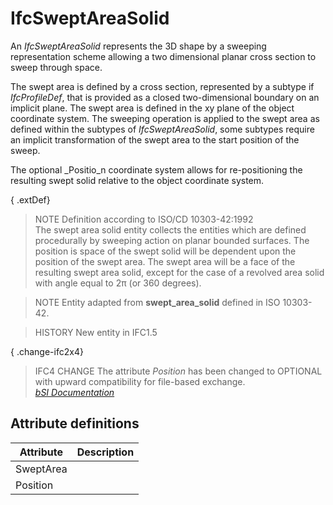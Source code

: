IfcSweptAreaSolid
=================
An _IfcSweptAreaSolid_ represents the 3D shape by a sweeping representation
scheme allowing a two dimensional planar cross section to sweep through space.  
  
The swept area is defined by a cross section, represented by a subtype if
_IfcProfileDef_, that is provided as a closed two-dimensional boundary on an
implicit plane. The swept area is defined in the xy plane of the object
coordinate system. The sweeping operation is applied to the swept area as
defined within the subtypes of _IfcSweptAreaSolid_, some subtypes require an
implicit transformation of the swept area to the start position of the sweep.  
  
The optional _Positio_n coordinate system allows for re-positioning the
resulting swept solid relative to the object coordinate system.  
  
{ .extDef}  
> NOTE  Definition according to ISO/CD 10303-42:1992  
> The swept area solid entity collects the entities which are defined
> procedurally by sweeping action on planar bounded surfaces. The position is
> space of the swept solid will be dependent upon the position of the swept
> area. The swept area will be a face of the resulting swept area solid,
> except for the case of a revolved area solid with angle equal to 2π (or 360
> degrees).  
  
> NOTE  Entity adapted from **swept_area_solid** defined in ISO 10303-42.  
  
> HISTORY  New entity in IFC1.5  
  
{ .change-ifc2x4}  
> IFC4 CHANGE  The attribute _Position_ has been changed to OPTIONAL with
> upward compatibility for file-based exchange.  
[ _bSI
Documentation_](https://standards.buildingsmart.org/IFC/DEV/IFC4_2/FINAL/HTML/schema/ifcgeometricmodelresource/lexical/ifcsweptareasolid.htm)


Attribute definitions
---------------------
| Attribute   | Description   |
|-------------|---------------|
| SweptArea   |               |
| Position    |               |

